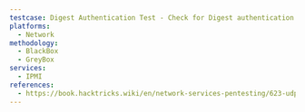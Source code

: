 ```yaml
---
testcase: Digest Authentication Test - Check for Digest authentication support by interpreting the server’s 401 challenge and replying with correctly crafted Digest headers (manual or using scripts/tools)
platforms: 
  - Network
methodology: 
  - BlackBox
  - GreyBox
services:
  - IPMI
references:
  - https://book.hacktricks.wiki/en/network-services-pentesting/623-udp-ipmi.html
---
```

